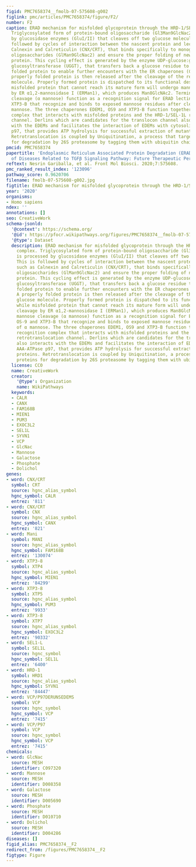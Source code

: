 ```yaml
---
figid: PMC7658374__fmolb-07-575608-g002
figlink: pmc/articles/PMC7658374/figure/F2/
number: F2
caption: ERAD mechanism for misfolded glycoprotein through the HRD-1/SEL-1L complex.
  Triglycosylated form of protein-bound oligosaccharide (Gl3Man9GlcNac2) is processed
  by glucosidase enzymes (GluI/II) that cleaves off two glucose molecules. This is
  followed by cycles of interaction between the nascent protein and lectins such as
  Calnexin and Calreticulin (CNX/CRT), that binds specifically to monoglucosylated
  oligosaccharides (GlMan9GlcNac2) and ensure the proper folding of newly synthesized
  protein. This cycling effect is generated by the enzyme UDP-glucose:glycoprotein
  glucosyltransferase (UGGT), that transfers back a glucose residue to the improperly
  folded protein to enable further encounters with the ER chaperones (CNX/CRT). A
  properly folded protein is then released after the cleavage of the remaining glucose
  molecule. Properly formed protein is dispatched to its functional destination, while
  misfolded protein that cannot reach its mature form will undergo mannose cleavage
  by ER α1,2-mannosidase I (ERMan1), which produces Man8GlcNAc2. Terminal mannose
  cleavage (α mannose) function as a recognition signal for ERAD lectins OS-9 and
  XTP3-B that recognize and binds to exposed mannose residues after cleavage of α
  mannose. The three chaperones EDEM1, OS9 and XTP3-B function together as recognition
  complex that interacts with misfolded proteins and the HRD-1/SEL-1L retrotranslocation
  channel. Derlins which are candidates for the translocon channel also interacts
  with the EDEMs and facilitates the interaction of EDEMs with cytosolic AAA-ATPase
  p97, that provides ATP hydrolysis for successful extraction of mutant proteins.
  Retrotranslocation is coupled by Uniquitination, a process that targets proteins
  for degradation by 26S proteasome by tagging them with ubiquitin chains.
pmcid: PMC7658374
papertitle: 'Endoplasmic Reticulum Associated Protein Degradation (ERAD) in the Pathology
  of Diseases Related to TGFβ Signaling Pathway: Future Therapeutic Perspectives.'
reftext: Nesrin Gariballa, et al. Front Mol Biosci. 2020;7:575608.
pmc_ranked_result_index: '123096'
pathway_score: 0.9620706
filename: fmolb-07-575608-g002.jpg
figtitle: ERAD mechanism for misfolded glycoprotein through the HRD-1/SEL-1L complex
year: '2020'
organisms:
- Homo sapiens
ndex: ''
annotations: []
seo: CreativeWork
schema-jsonld:
  '@context': https://schema.org/
  '@id': https://pfocr.wikipathways.org/figures/PMC7658374__fmolb-07-575608-g002.html
  '@type': Dataset
  description: ERAD mechanism for misfolded glycoprotein through the HRD-1/SEL-1L
    complex. Triglycosylated form of protein-bound oligosaccharide (Gl3Man9GlcNac2)
    is processed by glucosidase enzymes (GluI/II) that cleaves off two glucose molecules.
    This is followed by cycles of interaction between the nascent protein and lectins
    such as Calnexin and Calreticulin (CNX/CRT), that binds specifically to monoglucosylated
    oligosaccharides (GlMan9GlcNac2) and ensure the proper folding of newly synthesized
    protein. This cycling effect is generated by the enzyme UDP-glucose:glycoprotein
    glucosyltransferase (UGGT), that transfers back a glucose residue to the improperly
    folded protein to enable further encounters with the ER chaperones (CNX/CRT).
    A properly folded protein is then released after the cleavage of the remaining
    glucose molecule. Properly formed protein is dispatched to its functional destination,
    while misfolded protein that cannot reach its mature form will undergo mannose
    cleavage by ER α1,2-mannosidase I (ERMan1), which produces Man8GlcNAc2. Terminal
    mannose cleavage (α mannose) function as a recognition signal for ERAD lectins
    OS-9 and XTP3-B that recognize and binds to exposed mannose residues after cleavage
    of α mannose. The three chaperones EDEM1, OS9 and XTP3-B function together as
    recognition complex that interacts with misfolded proteins and the HRD-1/SEL-1L
    retrotranslocation channel. Derlins which are candidates for the translocon channel
    also interacts with the EDEMs and facilitates the interaction of EDEMs with cytosolic
    AAA-ATPase p97, that provides ATP hydrolysis for successful extraction of mutant
    proteins. Retrotranslocation is coupled by Uniquitination, a process that targets
    proteins for degradation by 26S proteasome by tagging them with ubiquitin chains.
  license: CC0
  name: CreativeWork
  creator:
    '@type': Organization
    name: WikiPathways
  keywords:
  - CALR
  - CANX
  - FAM168B
  - MIEN1
  - PUM3
  - EXOC3L2
  - SEL1L
  - SYVN1
  - VCP
  - GlcNac
  - Mannose
  - Galactose
  - Phosphate
  - Dolichol
genes:
- word: CNX/CRT
  symbol: CRT
  source: hgnc_alias_symbol
  hgnc_symbol: CALR
  entrez: '811'
- word: CNX/CRT
  symbol: CNX
  source: hgnc_alias_symbol
  hgnc_symbol: CANX
  entrez: '821'
- word: Mani
  symbol: MANI
  source: hgnc_alias_symbol
  hgnc_symbol: FAM168B
  entrez: '130074'
- word: XTP3-8
  symbol: XTP4
  source: hgnc_alias_symbol
  hgnc_symbol: MIEN1
  entrez: '84299'
- word: XTP3-8
  symbol: XTP5
  source: hgnc_alias_symbol
  hgnc_symbol: PUM3
  entrez: '9933'
- word: XTP3-8
  symbol: XTP7
  source: hgnc_alias_symbol
  hgnc_symbol: EXOC3L2
  entrez: '90332'
- word: SEL1-L
  symbol: SEL1L
  source: hgnc_symbol
  hgnc_symbol: SEL1L
  entrez: '6400'
- word: HRD-1
  symbol: HRD1
  source: hgnc_alias_symbol
  hgnc_symbol: SYVN1
  entrez: '84447'
- word: VCP/P97DERUNSEDEMS
  symbol: VCP
  source: hgnc_symbol
  hgnc_symbol: VCP
  entrez: '7415'
- word: VCP/P97
  symbol: VCP
  source: hgnc_symbol
  hgnc_symbol: VCP
  entrez: '7415'
chemicals:
- word: GlcNac
  source: MESH
  identifier: C097320
- word: Mannose
  source: MESH
  identifier: D008358
- word: Galactose
  source: MESH
  identifier: D005690
- word: Phosphate
  source: MESH
  identifier: D010710
- word: Dolichol
  source: MESH
  identifier: D004286
diseases: []
figid_alias: PMC7658374__F2
redirect_from: /figures/PMC7658374__F2
figtype: Figure
---
```

